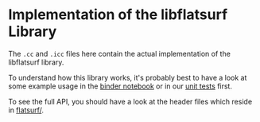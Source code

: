 Implementation of the libflatsurf Library
=========================================

The `.cc` and `.icc` files here contain the actual implementation of the
libflatsurf library.

To understand how this library works, it's probably best to have a look at some
example usage in the [binder notebook](../../binder/Sample.libflatsurf.ipynb)
or in our [unit tests](../../test/libflatsurf) first.

To see the full API, you should have a look at the header files which reside in
[flatsurf/](./flatsurf/).
